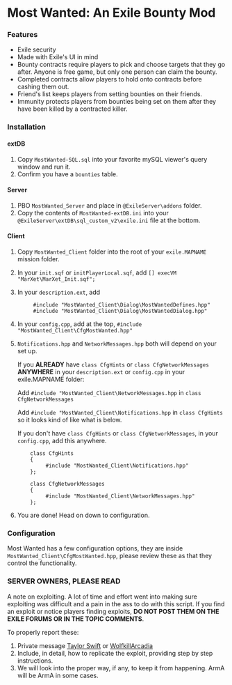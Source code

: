 # Most Wanted: An Exile Bounty Mod

### Features
* Exile security
* Made with Exile's UI in mind
* Bounty contracts require players to pick and choose targets that they go after. Anyone is free game, but only one person can claim the bounty.
* Completed contracts allow players to hold onto contracts before cashing them out.
* Friend's list keeps players from setting bounties on their friends.
* Immunity protects players from bounties being set on them after they have been killed by a contracted killer.

### Installation
#### extDB
1. Copy `MostWanted-SQL.sql` into your favorite mySQL viewer's query window and run it.
2. Confirm you have a `bounties` table.

#### Server
1. PBO `MostWanted_Server` and place in `@ExileServer\addons` folder.
2. Copy the contents of `MostWanted-extDB.ini` into your `@ExileServer\extDB\sql_custom_v2\exile.ini` file at the bottom.

#### Client
1. Copy `MostWanted_Client` folder into the root of your `exile.MAPNAME` mission folder.
2. In your `init.sqf` or `initPlayerLocal.sqf`, add `[] execVM "MarXet\MarXet_Init.sqf";`
3. In your `description.ext`, add

            #include "MostWanted_Client\Dialog\MostWantedDefines.hpp"
            #include "MostWanted_Client\Dialog\MostWantedDialog.hpp"
4. In your `config.cpp`, add at the top, `#include "MostWanted_Client\CfgMostWanted.hpp"`
5. `Notifications.hpp` and `NetworkMessages.hpp` both will depend on your set up.

    If you **ALREADY** have `class CfgHints` or `class CfgNetworkMessages` **ANYWHERE** in your `description.ext` or `config.cpp` in your exile.MAPNAME folder:

    Add `#include "MostWanted_Client\NetworkMessages.hpp` in `class CfgNetworkMessages`

    Add `#include "MostWanted_Client\Notifications.hpp` in `class CfgHints` so it looks kind of like what is below.

    If you don't have `class CfgHints` or `class CfgNetworkMessages`, in your `config.cpp`, add this anywhere.

           class CfgHints
           {
                #include "MostWanted_Client\Notifications.hpp"
           };

           class CfgNetworkMessages
           {
                #include "MostWanted_Client\NetworkMessages.hpp"
           };
6. You are done! Head on down to configuration.

### Configuration
Most Wanted has a few configuration options, they are inside `MostWanted_Client\CfgMostWanted.hpp`, please review these as that they control the functionality.

### SERVER OWNERS, PLEASE READ
A note on exploiting. A lot of time and effort went into making sure exploiting was difficult and a pain in the ass to do with this script. If you find an exploit or notice players finding exploits, **DO NOT POST THEM ON THE EXILE FORUMS OR IN THE TOPIC COMMENTS**.

To properly report these:

1. Private message [Taylor Swift](http://www.exilemod.com/profile/472-taylor-swift/) or [WolfkillArcadia](http://www.exilemod.com/profile/12063-wolfkillarcadia/)
2. Include, in detail, how to replicate the exploit, providing step by step instructions.
3. We will look into the proper way, if any, to keep it from happening. ArmA will be ArmA in some cases.
